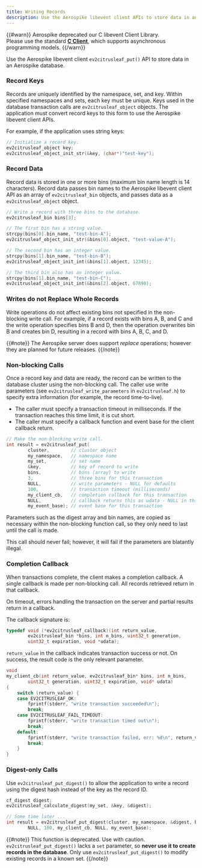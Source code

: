 ```yaml
---
title: Writing Records
description: Use the Aerospike libevent client APIs to store data in an Aerospike database.
---
```


{{#warn}}
Aerospike deprecated our C libevent Client Library.
<BR>
Please use the standard **[C Client](https://www.aerospike.com/download/client/c/)**, which supports asynchronous programming models.
{{/warn}}

Use the Aerospike libevent client `ev2citrusleaf_put()` API to store data in an Aerospike database. 

### Record Keys

Records are uniquely identified by the namespace, set, and key. Within specified namespaces and sets, each key must be unique. Keys used in the database transaction calls are `ev2citrusleaf_object` objects. The application must convert record keys to this form to use the Aerospike libevent client APIs.

For example, if the application uses string keys:

```cpp
// Initialize a record key.
ev2citrusleaf_object key;
ev2citrusleaf_object_init_str(&key, (char*)"test-key");
```

### Record Data

Record data is stored in one or more bins (maximum bin name length is 14 characters). Record data passes bin names to the Aerospike libevent client API as an array of `ev2citrusleaf_bin` objects, and passes data as a `ev2citrusleaf_object` object.

```cpp
// Write a record with three bins to the database.
ev2citrusleaf_bin bins[3];

// The first bin has a string value.
strcpy(bins[0].bin_name, "test-bin-A");
ev2citrusleaf_object_init_str(&bins[0].object, "test-value-A");

// The second bin has an integer value.
strcpy(bins[1].bin_name, "test-bin-B");
ev2citrusleaf_object_init_int(&bins[1].object, 12345);

// The third bin also has an integer value.
strcpy(bins[1].bin_name, "test-bin-C");
ev2citrusleaf_object_init_int(&bins[2].object, 67890);
```

### Writes do not Replace Whole Records

Write operations do not affect existing bins not specified in the non-blocking write call. For example, if a record exists with bins A, B, and C and the write operation specifies bins B and D, then the operation overwrites bin B and creates bin D, resulting in a record with bins A, B, C, and D.

{{#note}}
The Aerospike server does support _replace_ operations; however they are planned for future releases.
{{/note}}

### Non-blocking Calls

Once a record key and data are ready, the record can be written to the database cluster using the non-blocking call. The caller use write parameters (see `ev2citrusleaf_write_parameters` in `ev2citrusleaf.h`) to specify extra information (for example, the record time-to-live).

- The caller must specify a transaction timeout in milliseconds. If the transaction reaches this time limit, it is cut short. 
- The caller must specify a callback function and event base for the client callback return.

```cpp
// Make the non-blocking write call.
int result = ev2citrusleaf_put(
		cluster,        // cluster object
		my_namespace,   // namespace name
		my_set,         // set name
		&key,           // key of record to write
		bins,           // bins (array) to write
		3,              // three bins for this transaction
		NULL,           // write parameters - NULL for defaults
		100,            // transaction timeout (milliseconds)
		my_client_cb,   // completion callback for this transaction
		NULL,           // callback returns this as udata - NULL in this example
		my_event_base); // event base for this transaction
```

Parameters such as the digest array and bin names, are copied as necessary within the non-blocking function call, so they only need to last until the call is made. 

This call should never fail; however, it will fail if the parameters are blatantly illegal.

### Completion Callback

When transactions complete, the client makes a completion callback. A single callback is made per non-blocking call. All records retrieved  return in that callback.

On timeout, errors handling the transaction on the server and partial results return in a callback.

The callback signature is:

```cpp
typedef void (*ev2citrusleaf_callback)(int return_value,
		ev2citrusleaf_bin *bins, int n_bins, uint32_t generation,
		uint32_t expiration, void *udata);
```

`return_value` in the callback indicates transaction success or not. On success, the result code is the only relevant parameter.

```cpp
void
my_client_cb(int return_value, ev2citrusleaf_bin* bins, int n_bins,
		uint32_t generation, uint32_t expiration, void* udata)
{
	switch (return_value) {
	case EV2CITRUSLEAF_OK:
		fprintf(stderr, "write transaction succeeded\n");
		break;
	case EV2CITRUSLEAF_FAIL_TIMEOUT:
		fprintf(stderr, "write transaction timed out\n");
		break;
	default:
		fprintf(stderr, "write transaction failed, err: %d\n", return_value);
		break;
	}
}
```

### Digest-only Calls

Use `ev2citrusleaf_put_digest()` to allow the application to write a record using the digest hash instead of the key as the record ID.

```cpp
cf_digest digest;
ev2citrusleaf_calculate_digest(my_set, &key, &digest);

// Some time later ...
int result = ev2citrusleaf_put_digest(cluster, my_namespace, &digest, bins, 3,
		NULL, 100, my_client_cb, NULL, my_event_base);
```

{{#note}}
This function is deprecated. Use with caution. `ev2citrusleaf_put_digest()` lacks a `set` parameter, so **never use it to create records in the database**. Only use `ev2citrusleaf_put_digest()` to modify existing records in a known set.
{{/note}}

